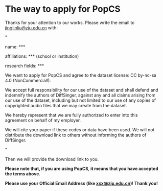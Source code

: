 # The way to apply for PopCS
Thanks for your attention to our works. Please write the email to jinglinliu@zju.edu.cn with:

"

name: ***

affiliations: *** (school or institution)

research fields: ***

We want to apply for PopCS and agree to the dataset license: CC by-nc-sa 4.0 (NonCommercial!). 

We accept full responsibility for our use of the dataset and shall defend and indemnify the authors of DiffSinger, against any and all claims arising from our use of the dataset, including but not limited to our use of any copies of copyrighted audio files that we may create from the dataset.

We hereby represent that we are fully authorized to enter into this agreement on behalf of my employer.

We will cite your paper if these codes or data have been used. We will not distribute the download link to others without informing the authors of DiffSinger.

"

Then we will provide the download link to you. 

**Please note that, if you are using PopCS, it means that you have accepted the terms above.**

**Please use your Official Email Address (like xxx@zju.edu.cn)! Thank you!**